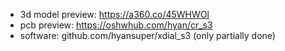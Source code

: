 * 3d model preview: https://a360.co/45WHWOl
* pcb preview: https://oshwhub.com/hyan/cr_s3
* software: github.com/hyansuper/xdial_s3 (only partially done)
